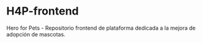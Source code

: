 # H4P-frontend
Hero for Pets - Repositorio frontend de plataforma dedicada a la mejora de adopción de mascotas.
